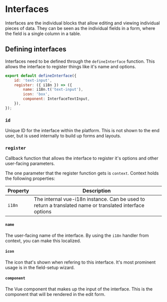# Interfaces

Interfaces are the individual blocks that allow editing and viewing individual pieces of data. They can be seen as the
individual fields in a form, where the field is a single column in a table.

## Defining interfaces

Interfaces need to be defined through the `defineInterface` function. This allows the interface to register things like
it's name and options.

```js
export default defineInterface({
	id: 'text-input',
	register: ({ i18n }) => ({
		name: i18n.t('text-input'),
		icon: 'box',
		component: InterfaceTextInput,
	}),
});
```

### `id`

Unique ID for the interface within the platform. This is not shown to the end user, but is used internally to build up
forms and layouts.

### `register`

Callback function that allows the interface to register it's options and other user-facing parameters.

The one parameter that the register function gets is `context`. Context holds the following properties:

| Property | Description                                                                                             |
| -------- | ------------------------------------------------------------------------------------------------------- |
| `i18n`   | The internal vue-i18n instance. Can be used to return a translated name or translated interface options |

#### `name`

The user-facing name of the interface. By using the `i18n` handler from context, you can make this localized.

#### `icon`

The icon that's shown when refering to this interface. It's most prominent usage is in the field-setup wizard.

#### `component`

The Vue component that makes up the input of the interface. This is the component that will be rendered in the edit
form.
